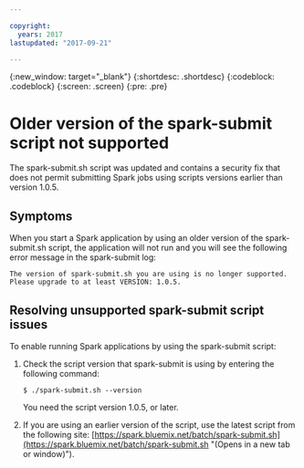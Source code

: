 ```yaml
---

copyright:
  years: 2017
lastupdated: "2017-09-21"

---
```


<!-- Attribute definitions -->
{:new_window: target="_blank"}
{:shortdesc: .shortdesc}
{:codeblock: .codeblock}
{:screen: .screen}
{:pre: .pre}

# Older version of the spark-submit script not supported

The spark-submit.sh script was updated and contains a security fix that
does not permit submitting Spark jobs using scripts versions earlier
than version 1.0.5.

## Symptoms

When you start a Spark application by using an older version of the
spark-submit.sh script, the application will not run and you will see
the following error message in the spark-submit
log:

```
The version of spark-submit.sh you are using is no longer supported. Please upgrade to at least VERSION: 1.0.5.
```

## Resolving unsupported spark-submit script issues

To enable running Spark applications by using the spark-submit script:

1.  Check the script version that spark-submit is using by entering the
    following command:

    ```
    $ ./spark-submit.sh --version
    ```

    You need the script version 1.0.5, or later.

2.  If you are using an earlier version of the script, use the latest
    script from the following site:
    [https://spark.bluemix.net/batch/spark-submit.sh](https://spark.bluemix.net/batch/spark-submit.sh "(Opens in a new tab or window)").
